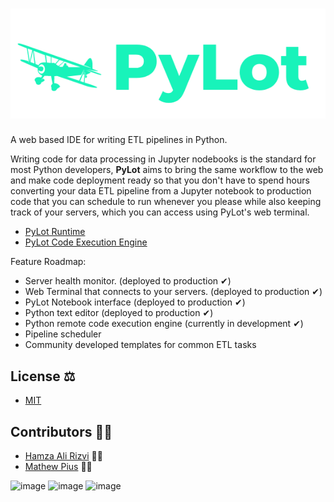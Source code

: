 # ![screenshot](image.png)
A web based IDE for writing ETL pipelines in Python.

Writing code for data processing in Jupyter nodebooks is the standard for most Python developers, 
**PyLot** aims to bring the same workflow to the web and make code deployment ready so that you don't have
to spend hours converting your data ETL pipeline from a Jupyter notebook to production code that you can schedule to run
whenever you please while also keeping track of your servers, which you can access using PyLot's web terminal.

* [PyLot Runtime](https://github.com/ryzbaka/PyLotHealthReportingServicePayload)
* [PyLot Code Execution Engine](https://github.com/ryzbaka/PyLotCodeExecutionEngine)

Feature Roadmap:
* Server health monitor. (deployed to production ✔)
* Web Terminal that connects to your servers. (deployed to production ✔)
* PyLot Notebook interface (deployed to production ✔)
* Python text editor (deployed to production ✔)
* Python remote code execution engine (currently in development ✔)
* Pipeline scheduler 
* Community developed templates for common ETL tasks
## License ⚖
* [MIT](https://github.com/ryzbaka/PyLot/blob/master/LICENSE)
## Contributors 👨‍💻
* [Hamza Ali Rizvi](https://github.com/ryzbaka) 🐱‍👤
* [Mathew Pius](https://github.com/mathewpius19) 🐱‍🐉

![image](https://github.com/user-attachments/assets/62b23408-271a-4e08-9d68-e6ee43dc507f)
![image](https://github.com/user-attachments/assets/b2398d89-7243-44ce-9af1-124694115bd9)
![image](https://github.com/user-attachments/assets/04afabda-e95e-4140-83d9-a91ffcb273cd)


